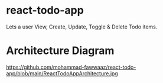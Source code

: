 # react-todo-app

Lets a user View, Create, Update, Toggle & Delete Todo items.

# Architecture Diagram

https://github.com/mohammad-fawwaaz/react-todo-app/blob/main/ReactTodoAppArchitecture.jpg
